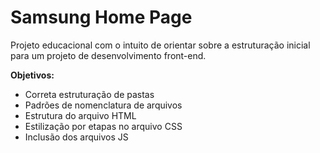 # Samsung Home Page

Projeto educacional com o intuito de orientar sobre a estruturação inicial para um projeto de desenvolvimento front-end.  

**Objetivos:**  
- Correta estruturação de pastas
- Padrões de nomenclatura de arquivos
- Estrutura do arquivo HTML
- Estilização por etapas no arquivo CSS
- Inclusão dos arquivos JS